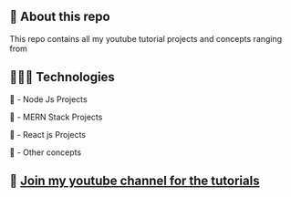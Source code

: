 ## 🚀 About this repo

This repo contains all my youtube tutorial projects and concepts ranging from

## 👨🏻‍💻 Technologies

🔴 - Node Js Projects

🔴 - MERN Stack Projects

🔴 - React js Projects

🔴 - Other concepts

## 🔗 [Join my youtube channel for the tutorials](https://www.youtube.com/channel/UCvu6J9q1AM6q4xysGqAvVyw)
